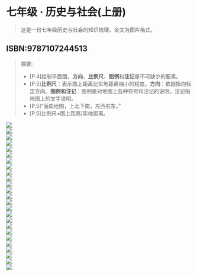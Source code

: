 # 七年级 · 历史与社会(上册)

> 这是一份七年级历史与社会的知识梳理，全文为图片格式。

## ISBN:9787107244513
> 摘要:
> * [P.4]绘制平面图，**方向**、**比例尺**、**图例**和**注记**是不可缺少的要素。
> * [P.5]**比例尺**：表示图上距离比实地距离缩小的程度。**方向**：依据指向标定方向。**图例和注记**：图例是对地图上各种符号和注记的说明。注记指地图上的文字说明。
> * [P.5]“面向地图，上北下南，左西右东。”
> * [P.5]比例尺=图上距离/实地距离。

![](https://cdn.jsdelivr.net/gh/lkpo0v/d1n3/ww2.sinaimg.cn/large/005BYqpggy1g0bqrvsmacj30k50jqwk8.jpg)  
![](https://cdn.jsdelivr.net/gh/lkpo0v/d1n3/ww2.sinaimg.cn/large/005BYqpgly1g0bqszrzr0j30k10c842i.jpg)  
![](https://cdn.jsdelivr.net/gh/lkpo0v/d1n3/ww2.sinaimg.cn/large/005BYqpggy1g0bqujmrm8j30iz0i5dn1.jpg)  
![](https://cdn.jsdelivr.net/gh/lkpo0v/d1n3/ww2.sinaimg.cn/large/005BYqpggy1g0bqv7aik9j30kd0cy42x.jpg)  
![](https://cdn.jsdelivr.net/gh/lkpo0v/d1n3/ww2.sinaimg.cn/large/005BYqpggy1g0bqwas2wzj30km0id0xq.jpg)  
![](https://cdn.jsdelivr.net/gh/lkpo0v/d1n3/ww2.sinaimg.cn/large/005BYqpggy1g0bqx3gjuqj30jr0e5aee.jpg)  
![](https://cdn.jsdelivr.net/gh/lkpo0v/d1n3/ww2.sinaimg.cn/large/005BYqpggy1g0bqxphegsj30j20eawjn.jpg)  
![](https://cdn.jsdelivr.net/gh/lkpo0v/d1n3/ww2.sinaimg.cn/large/005BYqpggy1g0bqybozixj30jh0goae4.jpg)  
![](https://cdn.jsdelivr.net/gh/lkpo0v/d1n3/ww2.sinaimg.cn/large/005BYqpggy1g0bqz3f3vvj30jt0getbx.jpg)  
![](https://cdn.jsdelivr.net/gh/lkpo0v/d1n3/ww2.sinaimg.cn/large/005BYqpggy1g0bqzsm4b2j30kk0e6wj0.jpg)  
![](https://cdn.jsdelivr.net/gh/lkpo0v/d1n3/ww2.sinaimg.cn/large/005BYqpgly1g0br0ik6zbj30jm0hodl4.jpg)  
![](https://cdn.jsdelivr.net/gh/lkpo0v/d1n3/ww2.sinaimg.cn/large/005BYqpgly1g0br17fnumj30jo0dywjn.jpg)  
![](https://cdn.jsdelivr.net/gh/lkpo0v/d1n3/ww2.sinaimg.cn/large/005BYqpgly1g0br1zocpvj30jr0ho442.jpg)  
![](https://cdn.jsdelivr.net/gh/lkpo0v/d1n3/ww2.sinaimg.cn/large/005BYqpgly1g0br39nw7yj30jp0dywi9.jpg)  
![](https://cdn.jsdelivr.net/gh/lkpo0v/d1n3/ww2.sinaimg.cn/large/005BYqpgly1g0br418hcjj30jp0jijwt.jpg)  
![](https://cdn.jsdelivr.net/gh/lkpo0v/d1n3/ww2.sinaimg.cn/large/005BYqpgly1g0br4tp19yj30jy0cfn11.jpg)  
![](https://cdn.jsdelivr.net/gh/lkpo0v/d1n3/ww2.sinaimg.cn/large/005BYqpgly1g0br5je8qhj30jq0i6445.jpg)  
![](https://cdn.jsdelivr.net/gh/lkpo0v/d1n3/ww2.sinaimg.cn/large/005BYqpgly1g0br6epeobj30jo0d3wij.jpg)  
![](https://cdn.jsdelivr.net/gh/lkpo0v/d1n3/ww2.sinaimg.cn/large/005BYqpgly1g0br6w6hrkj30js0hzn2f.jpg)  
![](https://cdn.jsdelivr.net/gh/lkpo0v/d1n3/ww2.sinaimg.cn/large/005BYqpggy1g0br7p4w87j30jn0czwie.jpg)  
![](https://cdn.jsdelivr.net/gh/lkpo0v/d1n3/ww2.sinaimg.cn/large/005BYqpgly1g0br8rmk7jj30jk0hc76h.jpg)  
![](https://cdn.jsdelivr.net/gh/lkpo0v/d1n3/ww2.sinaimg.cn/large/005BYqpgly1g0br9fq5ypj30j40e60ui.jpg)  
![](https://cdn.jsdelivr.net/gh/lkpo0v/d1n3/ww2.sinaimg.cn/large/005BYqpgly1g0bra4mujaj30ix0cl400.jpg)  
![](https://cdn.jsdelivr.net/gh/lkpo0v/d1n3/ww2.sinaimg.cn/large/005BYqpgly1g0bravkhfij30k50ijdhu.jpg)  
![](https://cdn.jsdelivr.net/gh/lkpo0v/d1n3/ww2.sinaimg.cn/large/005BYqpgly1g0brbfmrihj30j90juq5v.jpg)  
